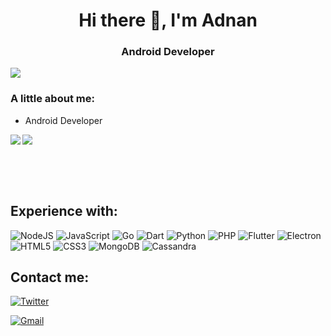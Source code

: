 <h1 align="center">Hi there 👋, I'm Adnan</h1>
<h3 align="center">Android Developer</h3>

<img src="https://komarev.com/ghpvc/?username=aoudeh99&color=0000E5&style=flat-square">

<h3>A little about me:</h3>

- Android Developer

<img align="left" src="https://github-readme-stats.vercel.app/api/top-langs/?username=aoudeh99&theme=light&hide_langs_below=1">
<img src="https://github-readme-stats.vercel.app/api?username=aoudeh99&show_icons=true&include_all_commits=true">

<br><br><br>

<h2>Experience with:</h2>
<p float="left">
	<img style="display:inline" alt="NodeJS" src="https://img.shields.io/badge/node.js-%2343853D.svg?style=for-the-badge&logo=node-dot-js&logoColor=white"/>
	<img style="display:inline" alt="JavaScript" src="https://img.shields.io/badge/javascript-%23323330.svg?style=for-the-badge&logo=javascript&logoColor=%23F7DF1E"/>
	<img style="display:inline" alt="Go" src="https://img.shields.io/badge/go-%2300ADD8.svg?style=for-the-badge&logo=go&logoColor=white"/>
	<img alt="Dart" src="https://img.shields.io/badge/dart-%230175C2.svg?style=for-the-badge&logo=dart&logoColor=white"/>
	<img alt="Python" src="https://img.shields.io/badge/python-%2314354C.svg?style=for-the-badge&logo=python&logoColor=white"/>
	<img alt="PHP" src="https://img.shields.io/badge/php-%23777BB4.svg?style=for-the-badge&logo=php&logoColor=white"/>
	<img alt="Flutter" src="https://img.shields.io/badge/Flutter-%2302569B.svg?style=for-the-badge&logo=Flutter&logoColor=white"/>
	<img alt="Electron" src="https://img.shields.io/badge/Electron-%2347848F.svg?style=for-the-badge&logo=Electron&logoColor=white"/>
	<img alt="HTML5" src="https://img.shields.io/badge/html5-%23E34F26.svg?style=for-the-badge&logo=html5&logoColor=white"/>
	<img alt="CSS3" src="https://img.shields.io/badge/css3-%231572B6.svg?style=for-the-badge&logo=css3&logoColor=white"/>
	<img alt="MongoDB" src ="https://img.shields.io/badge/MongoDB-%234ea94b.svg?style=for-the-badge&logo=mongodb&logoColor=white"/>
	<img alt="Cassandra" src ="https://img.shields.io/badge/cassandra-%231287B1.svg?style=for-the-badge&logo=apache-cassandra&logoColor=white"/>
</p>
<!--
<p>
	<img height="40" src="https://raw.githubusercontent.com/jonbarrow/jonbarrow/master/node-dot-js.svg">
	<img height="40" src="https://raw.githubusercontent.com/jonbarrow/jonbarrow/master/javascript.svg">
	<img height="40" src="https://raw.githubusercontent.com/jonbarrow/jonbarrow/master/go.svg">
	<img height="40" src="https://raw.githubusercontent.com/jonbarrow/jonbarrow/master/dart.svg">
	<img height="40" src="https://raw.githubusercontent.com/jonbarrow/jonbarrow/master/python.svg">
	<img height="40" src="https://raw.githubusercontent.com/jonbarrow/jonbarrow/master/php.svg">
	<img height="40" src="https://raw.githubusercontent.com/jonbarrow/jonbarrow/master/flutter.svg">
	<img height="40" src="https://raw.githubusercontent.com/jonbarrow/jonbarrow/master/electron.svg">
	<img height="40" src="https://raw.githubusercontent.com/jonbarrow/jonbarrow/master/html5.svg">
	<img height="40" src="https://raw.githubusercontent.com/jonbarrow/jonbarrow/master/css3.svg">
	<img height="40" src="https://raw.githubusercontent.com/jonbarrow/jonbarrow/master/mongodb.svg">
	<img height="40" src="https://raw.githubusercontent.com/jonbarrow/jonbarrow/master/apachecassandra.svg">
</p>
-->

<h2>Contact me:</h2>

<a target="_blank" href="https://twitter.com/add99o"><img alt="Twitter" src="https://img.shields.io/badge/@add99o-%231DA1F2.svg?style=for-the-badge&logo=Twitter&logoColor=white"/></a>
<!--
<a target="_blank" href=" https://discord.gg/hFnDQ2F"><img alt="Discord" src="https://img.shields.io/badge/jonbarrow%234478-%237289DA.svg?style=for-the-badge&logo=discord&logoColor=white"/></a>
<a target="_blank" href="https://www.linkedin.com/in/jonathan-barrow-4bb120191/"><img alt="LinkedIn" src="https://img.shields.io/badge/linkedin-%230077B5.svg?style=for-the-badge&logo=linkedin&logoColor=white"/></a>
-->
<a target="_blank" href="mailto:adnanoudeh68@gmail.com"><img alt="Gmail" src="https://img.shields.io/badge/adnanoudeh68%40gmail.com-D14836?style=for-the-badge&logo=gmail&logoColor=white" /></a>

<!--
Here are some ideas to get you started:

- 🔭 I’m currently working on ...
- 🌱 I’m currently learning ...
- 👯 I’m looking to collaborate on ...
- 🤔 I’m looking for help with ...
- 💬 Ask me about ...
- 📫 How to reach me: ...
- 😄 Pronouns: ...
- ⚡ Fun fact: ...
-->
